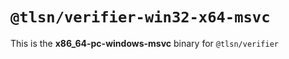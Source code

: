 # `@tlsn/verifier-win32-x64-msvc`

This is the **x86_64-pc-windows-msvc** binary for `@tlsn/verifier`
